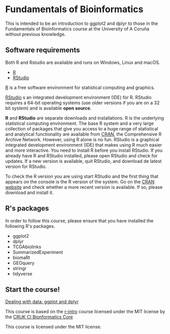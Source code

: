 # Fundamentals of Bioinformatics

This is intended to be an introduction to ggplot2 and dplyr to those in the Fundamentals of Bioinformatics course at the University of A Coruña without previous knowledge.

## Software requirements

Both R and Rstudio are available and runs on Windows, Linux and macOS.

* [R](https://www.r-project.org/)
* [RStudio](https://rstudio.com/products/rstudio/)

[R](https://www.r-project.org/) is a free software environment for statistical computing and graphics.

[RStudio](https://rstudio.com/products/rstudio/) s an integrated development environment (IDE) for R. RStudio requires a 64-bit operating systems (use older versions if you are on a 32 bit system) and is available **open source**.

**R** and **RStudio** are separate downloads and installations. R is the underlying statistical computing environment. The base R system and a very large collection of packages that give you access to a huge range of statistical and analytical functionality are available from [CRAN](https://cran.r-project.org/), the Comprehensive R Archive Network. However, using R alone is no fun. RStudio is a graphical integrated development environment (IDE) that makes using R much easier and more interactive. You need to install R before you install RStudio. If you already have R and RStudio installed, please open RStudio and check for updates. If a new version is available, quit RStudio, and download de latest version for RStudio.

To check the R version you are using start RStudio and the first thing that appears on the console is the R version of the system. Go on the [CRAN website](https://cran.r-project.org/bin/) and check whether a more recent version is available. If so, please download and install it.

## R's packages

In order to follow this course, please ensure that you have installed the following R's packages.

* ggplot2
* dplyr
* TCGAbiolinks
* SummarizedExperiment
* biomaRt
* GEOquery
* stringr
* tidyverse

## Start the course!

[Dealing with data: ggplot and dplyr](https://cafernandezlo.github.io/es_fic_mubics_ggplot_dplyr/ggplot-dplyr.html)

This course is based on the [r-intro](https://github.com/bioinformatics-core-shared-training/r-intro) course licensed under the MIT license by the [CRUK CI Bionformatics Core](https://github.com/bioinformatics-core-shared-training)

This course is licensed under the MIT license.
